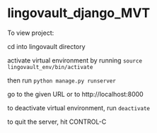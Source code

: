 # lingovault_django_MVT

To view project:

cd into lingovault directory

activate virtual environment by running `source lingovault_env/bin/activate`

then run `python manage.py runserver`

go to the given URL or to http://localhost:8000

to deactivate virtual environment, run `deactivate`

to quit the server, hit CONTROL-C

###
